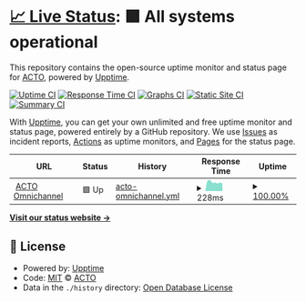 # [📈 Live Status](https://status.acto.com): <!--live status--> **🟩 All systems operational**

This repository contains the open-source uptime monitor and status page for [ACTO](https://acto.com), powered by [Upptime](https://github.com/upptime/upptime).

[![Uptime CI](https://github.com/ActionPackMedia/uptime/workflows/Uptime%20CI/badge.svg)](https://github.com/ActionPackMedia/uptime/actions?query=workflow%3A%22Uptime+CI%22)
[![Response Time CI](https://github.com/ActionPackMedia/uptime/workflows/Response%20Time%20CI/badge.svg)](https://github.com/ActionPackMedia/uptime/actions?query=workflow%3A%22Response+Time+CI%22)
[![Graphs CI](https://github.com/ActionPackMedia/uptime/workflows/Graphs%20CI/badge.svg)](https://github.com/ActionPackMedia/uptime/actions?query=workflow%3A%22Graphs+CI%22)
[![Static Site CI](https://github.com/ActionPackMedia/uptime/workflows/Static%20Site%20CI/badge.svg)](https://github.com/ActionPackMedia/uptime/actions?query=workflow%3A%22Static+Site+CI%22)
[![Summary CI](https://github.com/ActionPackMedia/uptime/workflows/Summary%20CI/badge.svg)](https://github.com/ActionPackMedia/uptime/actions?query=workflow%3A%22Summary+CI%22)

With [Upptime](https://upptime.js.org), you can get your own unlimited and free uptime monitor and status page, powered entirely by a GitHub repository. We use [Issues](https://github.com/ActionPackMedia/uptime/issues) as incident reports, [Actions](https://github.com/ActionPackMedia/uptime/actions) as uptime monitors, and [Pages](https://status.acto.com) for the status page.

<!--start: status pages-->
<!-- This summary is generated by Upptime (https://github.com/upptime/upptime) -->
<!-- Do not edit this manually, your changes will be overwritten -->
<!-- prettier-ignore -->
| URL | Status | History | Response Time | Uptime |
| --- | ------ | ------- | ------------- | ------ |
| <img alt="" src="https://icons.duckduckgo.com/ip3/app.acto.com.ico" height="13"> [ACTO Omnichannel](https://app.acto.com/health-check) | 🟩 Up | [acto-omnichannel.yml](https://github.com/ActionPackMedia/uptime/commits/HEAD/history/acto-omnichannel.yml) | <details><summary><img alt="Response time graph" src="./graphs/acto-omnichannel/response-time-week.png" height="20"> 228ms</summary><br><a href="https://status.acto.com/history/acto-omnichannel"><img alt="Response time 226" src="https://img.shields.io/endpoint?url=https%3A%2F%2Fraw.githubusercontent.com%2FActionPackMedia%2Fuptime%2FHEAD%2Fapi%2Facto-omnichannel%2Fresponse-time.json"></a><br><a href="https://status.acto.com/history/acto-omnichannel"><img alt="24-hour response time 195" src="https://img.shields.io/endpoint?url=https%3A%2F%2Fraw.githubusercontent.com%2FActionPackMedia%2Fuptime%2FHEAD%2Fapi%2Facto-omnichannel%2Fresponse-time-day.json"></a><br><a href="https://status.acto.com/history/acto-omnichannel"><img alt="7-day response time 228" src="https://img.shields.io/endpoint?url=https%3A%2F%2Fraw.githubusercontent.com%2FActionPackMedia%2Fuptime%2FHEAD%2Fapi%2Facto-omnichannel%2Fresponse-time-week.json"></a><br><a href="https://status.acto.com/history/acto-omnichannel"><img alt="30-day response time 213" src="https://img.shields.io/endpoint?url=https%3A%2F%2Fraw.githubusercontent.com%2FActionPackMedia%2Fuptime%2FHEAD%2Fapi%2Facto-omnichannel%2Fresponse-time-month.json"></a><br><a href="https://status.acto.com/history/acto-omnichannel"><img alt="1-year response time 227" src="https://img.shields.io/endpoint?url=https%3A%2F%2Fraw.githubusercontent.com%2FActionPackMedia%2Fuptime%2FHEAD%2Fapi%2Facto-omnichannel%2Fresponse-time-year.json"></a></details> | <details><summary><a href="https://status.acto.com/history/acto-omnichannel">100.00%</a></summary><a href="https://status.acto.com/history/acto-omnichannel"><img alt="All-time uptime 100.00%" src="https://img.shields.io/endpoint?url=https%3A%2F%2Fraw.githubusercontent.com%2FActionPackMedia%2Fuptime%2FHEAD%2Fapi%2Facto-omnichannel%2Fuptime.json"></a><br><a href="https://status.acto.com/history/acto-omnichannel"><img alt="24-hour uptime 100.00%" src="https://img.shields.io/endpoint?url=https%3A%2F%2Fraw.githubusercontent.com%2FActionPackMedia%2Fuptime%2FHEAD%2Fapi%2Facto-omnichannel%2Fuptime-day.json"></a><br><a href="https://status.acto.com/history/acto-omnichannel"><img alt="7-day uptime 100.00%" src="https://img.shields.io/endpoint?url=https%3A%2F%2Fraw.githubusercontent.com%2FActionPackMedia%2Fuptime%2FHEAD%2Fapi%2Facto-omnichannel%2Fuptime-week.json"></a><br><a href="https://status.acto.com/history/acto-omnichannel"><img alt="30-day uptime 100.00%" src="https://img.shields.io/endpoint?url=https%3A%2F%2Fraw.githubusercontent.com%2FActionPackMedia%2Fuptime%2FHEAD%2Fapi%2Facto-omnichannel%2Fuptime-month.json"></a><br><a href="https://status.acto.com/history/acto-omnichannel"><img alt="1-year uptime 100.00%" src="https://img.shields.io/endpoint?url=https%3A%2F%2Fraw.githubusercontent.com%2FActionPackMedia%2Fuptime%2FHEAD%2Fapi%2Facto-omnichannel%2Fuptime-year.json"></a></details>

<!--end: status pages-->

[**Visit our status website →**](https://status.acto.com)

## 📄 License

- Powered by: [Upptime](https://github.com/upptime/upptime)
- Code: [MIT](./LICENSE) © [ACTO](https://acto.com)
- Data in the `./history` directory: [Open Database License](https://opendatacommons.org/licenses/odbl/1-0/)
